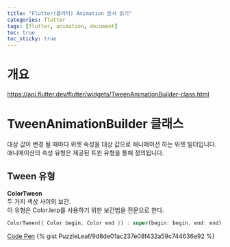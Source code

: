 ```yaml
---
title: "Flutter(플러터) Animation 문서 읽기"
categories: flutter
tags: [flutter, animation, document]
toc: true  
toc_sticky: true 
---
```


# 개요
https://api.flutter.dev/flutter/widgets/TweenAnimationBuilder-class.html

# TweenAnimationBuilder <T> 클래스
대상 값이 변경 될 때마다 위젯 속성을 대상 값으로 애니메이션 하는 위젯 빌더입니다.    
애니메이션의 속성 유형은 제공된 트윈 유형을 통해 정의됩니다.


## Tween 유형
**ColorTween**    
두 가지 색상 사이의 보간.    
이 유형은 Color.lerp를 사용하기 위한 보간법을 전문으로 한다.
~~~dart
ColorTween({ Color begin, Color end }) : super(begin: begin, end: end);
~~~
[Code Pen](https://codepen.io/puzzleleaf/pen/YzqexJR)
{% gist PuzzleLeaf/9d8de01ac237e08f432a59c744636e92 %}    

